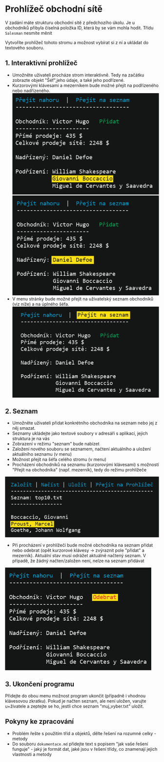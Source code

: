 # Prohlížeč obchodní sítě

V zadání máte strukturu obchodní sítě z předchozího úkolu. Je u obchodníků přibyla číselná položka ID, která by se vám mohla hodit. Třídu `Salesman` nesmíte měnit

Vytvoříte prohlížeč tohoto stromu a možnost vybírat si z ní a ukládat do textového souboru.

## 1. Interaktivní prohlížeč
* Umožněte uživateli procháze strom interaktivně. Tedy na začátku zobrazte objekt "Šéf",jeho údaje, a také jeho podřízené.
* Kurzorovými klávesami a mezerníkem bude možné přejít na podřízeného nebo nadřízeného.
![Obchodnik](assets/obchodnik-2.gif)
![Obchodnik](assets/obchodnik-3.gif)
* V menu stránky bude možné přejít na uživatelský seznam obchodníků (viz níže) a na úplného šéfa.
![Obchodnik](assets/obchodnik.png)


## 2. Seznam 
*  Umožněte uživateli přidat konkrétního obchodníka na seznam nebo jej z něj smazat.
*  Seznamy ukládejte jako textové soubory v adresáři s aplikací, jejich struktura je na vás
*  Zobrazení v režimu "seznam" bude nabízet
  *  Založení nového souboru se seznamem, načtení aktuálního a uložení aktuálního seznamu (v menu)
  *  Možnost přejít na šéfa celého stromu (v menu)
  *  Procházení obchodníků na seznamu (kurzorovými klávesami) s možností "Přejít na obchodníka" (např. mezerník), tedy do režimu prohlížeče

![Obchodnik](assets/list.png)

*  Při procházení v prohlížeči bude možné obchodníka na seznam přidat nebo odebrat (opět kurzorové klávesy -> zvýraznit pole "přidat" a mezerník). Aktuální stav musí odrážet aktuálně načtený seznam. V případě, že žádný načten/založen není, nelze na seznam přidávat

![Obchodnik](assets/obchodnik-4.gif)

## 3. Ukončení programu
Přidejte do obou menu možnost program ukončit (případně i vhodnou klávesovou zkratku). Pokud je načten seznam, ale není uložen, varujte u+živatele a zeptejte se ho, jestli chce seznam "muj_vyber.txt" uložit.

## Pokyny ke zpracování
* Problém řešte s použitím tříd a objektů, dělte řešení na rozumné celky - metody
* Do souboru `dokumentace.md` přidejte text s popisem "jak vaše řešení funguje" - jaký je formát dat, jaké jsou v řešení třídy, co znamenají jejich vlastnosti a metody

